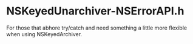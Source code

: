 NSKeyedUnarchiver-NSErrorAPI.h
==============================

For those that abhore try/catch and need something a little more flexible when using NSKeyedArchiver.